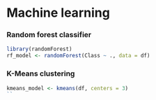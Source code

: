 # Machine learning

### Random forest classifier

```r
library(randomForest)
rf_model <- randomForest(Class ~ ., data = df)
```

### K-Means clustering

```r
kmeans_model <- kmeans(df, centers = 3)
``
```
